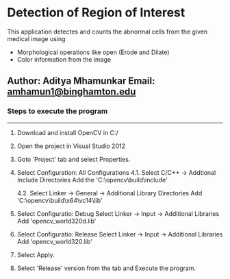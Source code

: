 # Detection of Region of Interest
This application detectes and counts the abnormal cells from the given medical image using
- Morphological operations like open (Erode and Dilate)
- Color information from the image

**Author: Aditya Mhamunkar**
Email: amhamun1@binghamton.edu
--------------------------------------------------------------------
### Steps to execute the program
--------------------------------------------------------------------

1. Download and install OpenCV in C:/
2. Open the project in Visual Studio 2012
3. Goto 'Project' tab and select Properties.
4. Select Configuration: All Configurations
	4.1. Select C/C++ ->  Addtional Include Directories
		Add the 'C:\opencv\build\include'
		
	4.2. Select Linker -> General -> Additional Library Directories
		Add 'C:\opencv\build\x64\vc14\lib'
		
5. Select Configuratio: Debug
	Select Linker -> Input -> Additional Libraries
		Add 'opencv_world320d.lib'
		
6. Select Configuratio: Release
	Select Linker -> Input -> Additional Libraries
		Add 'opencv_world320.lib'
		
7. Select Apply.
8. Select 'Release' version from the tab and Execute the program.


